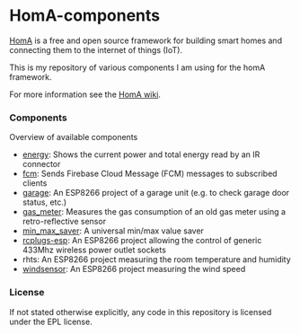 # HomA-components
[HomA](https://github.com/binarybucks/homA) is a free and open source framework for building smart homes and connecting them to the internet of things (IoT). 

This is my repository of various components I am using for the homA framework.

For more information see the [HomA wiki](https://github.com/binarybucks/homA/wiki).

### Components
Overview of available components
- [energy](https://github.com/hmueller01/homA-components/tree/master/energy): Shows the current power and total energy read by an IR connector
- [fcm](https://github.com/hmueller01/homA-components/tree/master/fcm): Sends Firebase Cloud Message (FCM) messages to subscribed clients
- [garage](https://github.com/hmueller01/homA-components/tree/master/garage): An ESP8266 project of a garage unit (e.g. to check garage door status, etc.)
- [gas_meter](https://github.com/hmueller01/homA-components/tree/master/gas_meter): Measures the gas consumption of an old gas meter using a retro-reflective sensor
- [min_max_saver](https://github.com/hmueller01/homA-components/tree/master/min_max_saver): A universal min/max value saver
- [rcplugs-esp](https://github.com/hmueller01/homA-components/tree/master/rcplugs-esp): An ESP8266 project allowing the control of generic 433Mhz wireless power outlet sockets
- rhts: An ESP8266 project measuring the room temperature and humidity
- [windsensor](https://github.com/hmueller01/homA-components/tree/master/windsensor): An ESP8266 project measuring the wind speed

### License
If not stated otherwise explicitly, any code in this repository is licensed under the EPL license.
